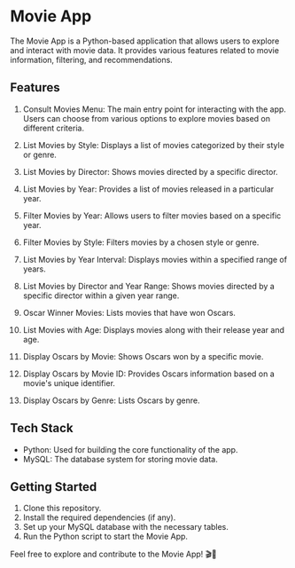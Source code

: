 # Movie App

The Movie App is a Python-based application that allows users to explore and interact with movie data. It provides various features related to movie information, filtering, and recommendations.

## Features

1. Consult Movies Menu: The main entry point for interacting with the app. Users can choose from various options to explore movies based on different criteria.

2. List Movies by Style: Displays a list of movies categorized by their style or genre.

3. List Movies by Director: Shows movies directed by a specific director.

4. List Movies by Year: Provides a list of movies released in a particular year.

5. Filter Movies by Year: Allows users to filter movies based on a specific year.

6. Filter Movies by Style: Filters movies by a chosen style or genre.

7. List Movies by Year Interval: Displays movies within a specified range of years.

8. List Movies by Director and Year Range: Shows movies directed by a specific director within a given year range.

9. Oscar Winner Movies: Lists movies that have won Oscars.

10. List Movies with Age: Displays movies along with their release year and age.

11. Display Oscars by Movie: Shows Oscars won by a specific movie.

12. Display Oscars by Movie ID: Provides Oscars information based on a movie's unique identifier.

13. Display Oscars by Genre: Lists Oscars by genre.

## Tech Stack

- Python: Used for building the core functionality of the app.
- MySQL: The database system for storing movie data.

## Getting Started

1. Clone this repository.
2. Install the required dependencies (if any).
3. Set up your MySQL database with the necessary tables.
4. Run the Python script to start the Movie App.

Feel free to explore and contribute to the Movie App! 🎬🍿
